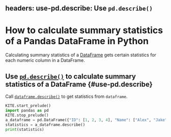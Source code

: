 headers:
    use-pd.describe: Use `pd.describe()`
---
# How to calculate summary statistics of a Pandas DataFrame in Python
Calculating summary statistics of a [DataFrame](kite-sym:pandas.core.frame.DataFrame) gets certain statistics for each numeric column in a DataFrame.
## Use [`pd.describe()`](kite-sym:pandas.core.frame.DataFrame.describe) to calculate summary statistics of a DataFrame {#use-pd.describe}
Call [`dataframe.describe()`](kite-sym:pandas.core.frame.DataFrame.describe) to get statistics from `dataframe`.
```python
KITE.start_prelude()
import pandas as pd
KITE.stop_prelude()
a_dataframe = pd.DataFrame({"ID": [1, 2, 3, 4], "Name": ["Alex", "Jake", "Alex", "Jake"], "Age": [10, 5, 20, 10]})
statistics = a_dataframe.describe()
print(statistics)
```

